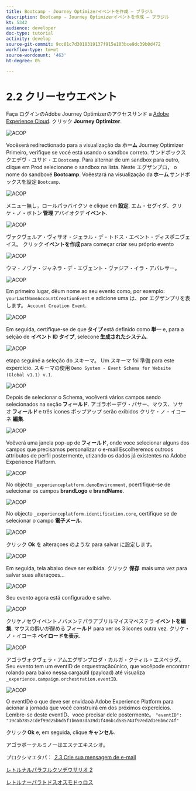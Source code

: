 ```yaml
---
title: Bootcamp - Journey Optimizerイベントを作成 — ブラジル
description: Bootcamp - Journey Optimizerイベントを作成 — ブラジル
kt: 5342
audience: developer
doc-type: tutorial
activity: develop
source-git-commit: 9cc01c7d3018319137f915e103bce9dc39b0d472
workflow-type: tm+mt
source-wordcount: '463'
ht-degree: 0%

---
```


# 2.2 クリーセウエベント

Faça ログインのAdobe Journey Optimizerのアクセスサンド a [Adobe Experience Cloud](https://experience.adobe.com). クリック **Journey Optimizer**.

![ACOP](./images/acophome.png)

Vocêserá redirectionado para a visualização da **ホーム** Journey Optimizer Primeiro, verifique se vocé está usando o sandbox correto. サンドボックスクエデヴ・ユサド・エ `Bootcamp`. Para alternar de um sandbox para outro, clique em Prod selecionone o sandbox na lista. Neste エグザンプロ， o nome do sandboxé **Bootcamp**. Voêestará na visualização da **ホーム** サンドボックスを設定 `Bootcamp`.

![ACOP](./images/acoptriglp.png)

メニュー無し，ロールパラバイクソ e clique em **設定**. エム・セグイダ、クリケ・ノ・ボトン **管理** アバイオクデ **イベント**.

![ACOP](./images/acopmenu.png)

ヴァクヴェルア・ヴィサオ・ジェラル・デ・トドス・エベント・ディスポニヴェイス。 クリック **イベントを作成** para começar criar seu próprio evento

![ACOP](./images/emptyevent.png)

ウマ・ノヴァ・ジャネラ・デ・エヴェント・ヴァジア・イラ・アパレサー。

![ACOP](./images/emptyevent1.png)

Em primeiro lugar, dêum nome ao seu evento como, por exemplo: `yourLastNameAccountCreationEvent` e adicione uma は、por エグザンプリを表します。 `Account Creation Event`.

![ACOP](./images/eventdescription.png)

Em seguida, certifique-se de que **タイプ** está definido como **単一** e, para a selção de **イベント ID タイプ**, selecone **生成されたシステム**.

![ACOP](./images/eventidtype.png)

etapa seguiné a seleção do スキーマ。 Um スキーマ foi 準備 para este expercício. スキーマの使用 `Demo System - Event Schema for Website (Global v1.1) v.1`.

![ACOP](./images/eventschema.png)

Depois de selecionar o Schema, vocêverá vários campos sendo selecionados na seção **フィールド**. アゴラボーデヴ・パサー、マウス、ソサオ **フィールド** e três icones ポップアップ serão exibidos クリケ・ノ・イコーネ **編集**.

![ACOP](./images/eventpayload.png)

Voêverá uma janela pop-up de **フィールド**, onde voce selecionar alguns dos campos que precisamos personalizar o e-mail Escolheremos outroos attributos de perfil postermente, utizando os dados já existentes na Adobe Experience Platform.

![ACOP](./images/eventfields.png)

No objecto `_experienceplatform.demoEnvironment`, pcertifique-se de selecionar os campos **brandLogo** e **brandName**.

![ACOP](./images/eventpayloadbr.png)

No objecto `_experienceplatform.identification.core`, certifique se de selecionar o campo **電子メール**.

![ACOP](./images/eventpayloadbrid.png)

クリック **Ok** を alteraçoes のような para salvar に設定します。

![ACOP](./images/saveok.png)

Em seguida, tela abaixo deve ser exibida. クリック **保存**  mais uma vez para salvar suas alteraçoes...

![ACOP](./images/eventsave.png)

Seu evento agora está configurado e salvo.

![ACOP](./images/eventdone.png)

クリケノセウイベントノバメンテパラアブリルマイスマベステラ **イベントを編集**. マウスの酔いが醒める **フィールド** para ver os 3 icones outra vez. クリケ・ノ・イコーネ **ペイロードを表示**.

![ACOP](./images/viewevent.png)

アゴラヴォクヴェラ・アムエグザンプロダ・カルガ・クティル・エスペラダ。
Seu evento tem um eventID de orquestraçãoúnico, que vocêpode encontrar rolando para baixo nessa cargaútil (payload) até visualiza `_experience.campaign.orchestration.eventID`.

![ACOP](./images/payloadeventID.png)

O eventIDé o que deve ser envidaoà Adobe Experience Platform para acionar a jornada que você construirá em dos próximos expercícios. Lembre-se deste eventID、voce precisar dele postermente。
`"eventID": "19cab7852cdef99d25b6d5f1b6503da39d1f486b1d585743f97ed2d1e6b6c74f"`

クリック **Ok** e, em seguida, clique **キャンセル**.

アゴラボーテルミノーはエステエキスシオ。

プロクシマエタパ： [ 2.3 Crie sua mensagem de e-mail](./ex3.md)

[レトルナルパラフルクソデウサリオ 2](./uc2.md)

[レトルナーパラトドスオスモドゥロス](../../overview.md)
